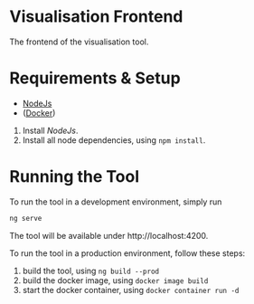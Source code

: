 # Visualisation Frontend

The frontend of the visualisation tool.


# Requirements & Setup

+ [NodeJs](https://nodejs.org/en/download/)
+ ([Docker](https://docs.docker.com/))

1. Install _NodeJs_. 
2. Install all node dependencies, using `npm install`. 

# Running the Tool

To run the tool in a development environment, simply run 

```bash
ng serve
```

The tool will be available under http://localhost:4200.

To run the tool in a production environment, follow these steps:

1. build the tool, using `ng build --prod`
2. build the docker image, using `docker image build`
3. start the docker container, using `docker container run -d`
